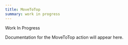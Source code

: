 ```yaml
---
title: MoveToTop
summary: work in progress
---
```


Work In Progress

Documentation for the MoveToTop action will appear here.